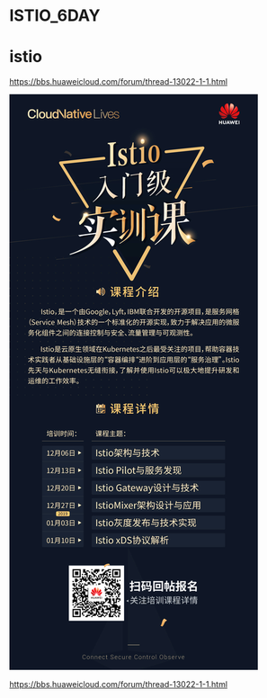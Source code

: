 # ISTIO_6DAY

# istio
https://bbs.huaweicloud.com/forum/thread-13022-1-1.html



![](https://raw.githubusercontent.com/latermonk/ISTIO_6DAY/master/PNG/istio.jpg)


https://bbs.huaweicloud.com/forum/thread-13022-1-1.html


